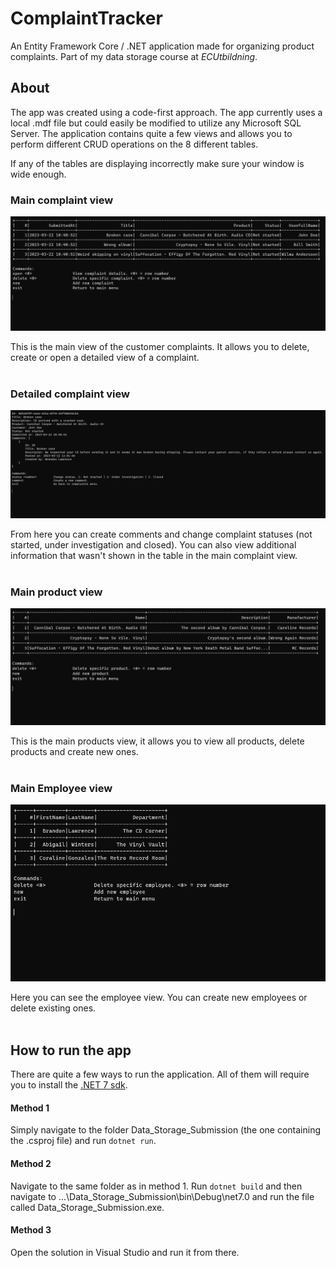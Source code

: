 # **ComplaintTracker**

An Entity Framework Core / .NET application made for organizing product complaints. Part of my data storage course at _ECUtbildning_.

## **About**

The app was created using a code-first approach. The app currently uses a local .mdf file but could easily be modified to utilize any Microsoft SQL Server. 
The application contains quite a few views and allows you to perform different CRUD operations on the 8 different tables. 

If any of the tables are displaying incorrectly make sure your window is wide enough.

### **Main complaint view**

![Complaint main view screenshot](Screenshots/complaints.PNG)

This is the main view of the customer complaints. It allows you to delete, create or open a detailed view of a complaint.
<br/>
<br/>

### **Detailed complaint view**

![Detailed complaint view screenshot](Screenshots/detailed-complaint.PNG)

From here you can create comments and change complaint statuses (not started, under investigation and closed). You can also view additional information that wasn't
shown in the table in the main complaint view.
<br/>
<br/>

### **Main product view**

![Main product view screenshot](Screenshots/products.PNG)

This is the main products view, it allows you to view all products, delete products and create new ones.
<br/>
<br/>

### **Main Employee view**

![Main employee view screenshot](Screenshots/employees.PNG)

Here you can see the employee view. You can create new employees or delete existing ones.
<br/>
<br/>

## How to run the app

There are quite a few ways to run the application. All of them will require you to install the [.NET 7 sdk](https://dotnet.microsoft.com/en-us/download/dotnet).

#### Method 1

Simply navigate to the folder Data_Storage_Submission (the one containing the .csproj file) and run `dotnet run`.

#### Method 2 

Navigate to the same folder as in method 1. Run `dotnet build` and then navigate to ...\Data_Storage_Submission\bin\Debug\net7.0 and run the file called Data_Storage_Submission.exe.

#### Method 3

Open the solution in Visual Studio and run it from there.

